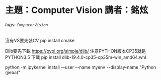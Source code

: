 # 主題：Computer Vision 講者：銘炫
###### tags: `ComputerVision`
沒有VS要先裝CV
pip install cmake

Dlib要先下載
https://pypi.org/simple/dlib/
注意PYTHON版本CP35就是PYTHON3.5
下載
pip install dlib-19.4.0-cp35-cp35m-win_amd64.whl

python -m ipykernel install --user --name myenv --display-name "Python (jieba)"
